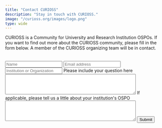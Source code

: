 ```yaml
---
title: "Contact CURIOSS"
description: "Stay in touch with CURIOSS."
image: "/curioss.org/images/logo.png"
type: wide
---
```


CURIOSS is a Community for University and Research Institution OSPOs. If you want to find out more about the CURIOSS community, please fill in the form below. A member of the CURIOSS organizing team will be in contact. 

<section class="section" style="padding-top: 20px; padding-bottom: 20px;">
  <div class="container">
   <div class="col-md-6">
    <div class="bg-white p-4">
        <form action="https://docs.google.com/forms/d/e/1FAIpQLSearMat2uQXl5eUVuji4yHWdjYOLIeTOQdFoJza9qT7sZJu0Q/formResponse" target="_blank" method="post">
          <input type="text" id="name" name="name" class="form-control mb-4 px-0" placeholder="Name">
          <input type="text" id="email" name="email" class="form-control mb-4 px-0" placeholder="Email address">
          <input type="text" id="organization" name="organization" class="form-control mb-4 px-0" placeholder="Institution or Organization">
            <label for="review">Please include your question here</label>
            <textarea id="review" name="review" rows="4" cols="50">
            </textarea>
            <label for="review">If applicable, please tell us a little about your institution's OSPO</label>
            <textarea id="review" name="review" rows="4" cols="50">
            </textarea>
          <input class="btn btn-primary" type="submit" value="Submit">
      </form>
    </div>
  </div>
</section>
    
